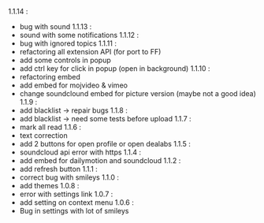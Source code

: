 1.1.14 :
 - bug with sound
 1.1.13 :
 - sound with some notifications
 1.1.12 :
 - bug with ignored topics
1.1.11 :
 - refactoring all extension API (for port to FF)
 - add some controls in popup
 - add ctrl key for click in popup (open in background)
1.1.10 :
 - refactoring embed
 - add embed for mojvideo & vimeo
 - change soundclound embed for picture version (maybe not a good idea)
1.1.9 :
 - add blacklist -> repair bugs
 1.1.8 :
 - add blacklist -> need some tests before upload
1.1.7 :
 - mark all read
1.1.6 :
 - text correction
 - add 2 buttons for open profile or open dealabs
1.1.5 :
 - soundcloud api error with https
1.1.4 :
 - add embed for dailymotion and  soundcloud
1.1.2 :
 - add refresh button
1.1.1 :
 - correct bug with smileys
1.1.0 :
 - add themes
1.0.8 :
 - error with settings link
1.0.7 :
 - add setting on context menu
1.0.6 :
 - Bug in settings with lot of smileys